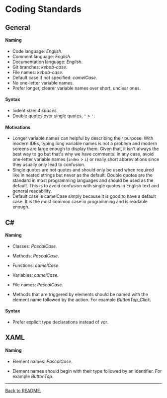 # Coding Standards

## General

#### Naming
-   Code language: _English_.
-   Comment language: _English_.
-   Documentation language: _English_.
-   Git branches: _kebab-case_.
-   File names: _kebab-case_.
-   Default case if not specified: _camelCase_.
-   No one-letter variable names.
-   Prefer longer, clearer variable names over short, unclear ones.

#### Syntax
-   Indent size: _4 spaces_.
-   Double quotes over single quotes. `"` > `'`.

#### Motivations
-   Longer variable names can helpful by describing their purpose. With modern IDEs, typing long variable names is not a problem and modern screens are large enough to display them. Given that, it isn't always the best way to go but that's why we have comments. In any case, avoid one-letter variable names (`index` > `i`) or really short abbreviations since they usually only lead to confusion.
-   Single quotes are not quotes and should only be used when required like in nested strings but never as the default. Double quotes are the standard in most programming languages and should be used as the default. This is to avoid confusion with single quotes in English text and general readability.
-   Default case is camelCase simply because it is good to have a default case. It is the most common case in programming and is readable enough.

## C#

#### Naming
-   Classes: _PascalCase_.
-   Methods: _PascalCase_.
-   Functions: _camelCase_.
-   Variables: _camelCase_.
-   File names: _PascalCase_.

-   Methods that are triggered by elements should be named with the element name followed by the action. For example _ButtonTop\_Click_.

#### Syntax
-   Prefer explicit type declarations instead of _var_.

## XAML

#### Naming
-   Element names: _PascalCase_.

-   Element names should begin with their type followed by an identifier. For example _ButtonTop_.

---

[Back to README.](../README.md)
